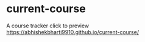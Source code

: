 # current-course
A course tracker
click to preview https://abhishekbharti9910.github.io/current-course/
